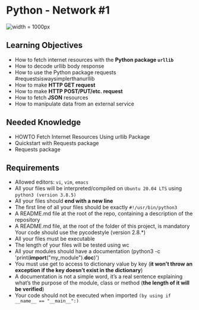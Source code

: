 # Python - Network #1


![width = 1000px](https://imgs.search.brave.com/c9pjztf6GlCVEnNWuojOGClRYT6pRINAFeNNJbjK3qI/rs:fit:713:225:1/g:ce/aHR0cHM6Ly90c2U0/Lm1tLmJpbmcubmV0/L3RoP2lkPU9JUC5a/RDNVUm8tcmdXZldh/a3dzay1vNk1RSGFF/NyZwaWQ9QXBp)

## Learning Objectives

- How to fetch internet resources with the __Python package `urllib`__
- How to decode urllib body response
- How to use the Python package requests #requestsiswaysimplerthanurllib
- How to make __HTTP GET request__
- How to make __HTTP POST/PUT/etc. request__
- How to fetch __JSON__ resources
- How to manipulate data from an external service

## Needed Knowledge

- HOWTO Fetch Internet Resources Using urllib Package
- Quickstart with Requests package
- Requests package

## Requirements

- Allowed editors: `vi`, `vim`, `emacs`
- All your files will be interpreted/compiled on `Ubuntu 20.04 LTS` using `python3 (version 3.8.5)`
- All your files should __end with a new line__
- The first line of all your files should be exactly `#!/usr/bin/python3`
- A README.md file at the root of the repo, containing a description of the repository
- A README.md file, at the root of the folder of this project, is mandatory
Your code should use the pycodestyle (version 2.8.*)
- All your files must be executable
- The length of your files will be tested using wc
- All your modules should have a documentation (python3 -c 'print(__import__("my_module").__doc__)')
- You must use get to access to dictionary value by key (__it won’t throw an exception if the key doesn’t exist in the dictionary__)
- A documentation is not a simple word, it’s a real sentence explaining what’s the purpose of the module, class or method (__the length of it will be verified__)
- Your code should not be executed when imported ``(by using if __name__ == "__main__":)``
